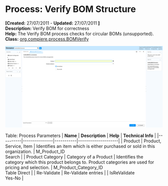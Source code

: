 # Process: Verify BOM Structure 

**[Created:** 27/07/2011 - **Updated:** 27/07/2011 **]**  
**Description:** Verify BOM for correctness  
**Help:** The Verify BOM process checks for circular BOMs (unsupported).  
**Class:** [org.compiere.process.BOMVerify](https://jenkins.idempiere.org/job/iDempiere12Daily/ws/org.idempiere.javadoc/API/org/compiere/process/BOMVerify.html)

![](/img/docs/manual/VerifyBOMStructure-Process_iDempiere_v12.0.0.png)

Table: Process Parameters
| **Name** | **Description** | **Help** | **Technical Info** |
|----------|---------------|-----------|--------------------|
| Product | Product, Service, Item | Identifies an item which is either purchased or sold in this organization. | M_Product_ID<br/>Search | 
| Product Category | Category of a Product | Identifies the category which this product belongs to.  Product categories are used for pricing and selection. | M_Product_Category_ID<br/>Table Direct | 
| Re-Validate | Re-Validate entries |  | IsReValidate<br/>Yes-No | 


